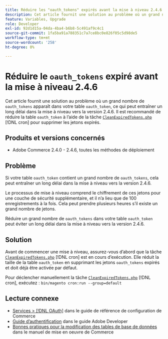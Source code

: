```yaml
---
title: Réduire les "oauth_tokens" expirés avant la mise à niveau 2.4.6
description: Cet article fournit une solution au problème où un grand nombre de "oauth_tokens" apparaissent dans la table "oauth_token", ce qui peut entraîner un long délai dans la mise à niveau vers la version 2.4.6. Il est recommandé de réduire la table &grave;oauth_token&grave; à l’aide de CleanExpiredTokens.php.
feature: Variables, Upgrade
role: Developer
exl-id: 92d1d15a-04da-4ba4-b6b8-5c491af9c4c1
source-git-commit: 1fa5ba91a788351c7a7ce8bc0e826f05c5d98de5
workflow-type: tm+mt
source-wordcount: '258'
ht-degree: 0%

---
```


# Réduire le `oauth_tokens` expiré avant la mise à niveau 2.4.6

Cet article fournit une solution au problème où un grand nombre de `oauth_tokens` apparaît dans votre table `oauth_token`, ce qui peut entraîner un long délai dans la mise à niveau vers la version 2.4.6. Il est recommandé de réduire la table `oauth_token` à l’aide de la tâche [`CleanExpiredTokens.php`](https://github.com/magento/magento2/blob/2.4.5-p2/app/code/Magento/Integration/Cron/CleanExpiredTokens.php) [!DNL cron] pour supprimer les jetons expirés.

## Produits et versions concernés

* Adobe Commerce 2.4.0 - 2.4.6, toutes les méthodes de déploiement

## Problème

Si votre table `oauth_token` contient un grand nombre de `oauth_tokens`, cela peut entraîner un long délai dans la mise à niveau vers la version 2.4.6.

Le processus de mise à niveau comprend le chiffrement de ces jetons pour une couche de sécurité supplémentaire, et il n’a lieu que de 100 enregistrements à la fois. Cela peut prendre plusieurs heures s’il existe un grand nombre de jetons.

Réduire un grand nombre de `oauth_tokens` dans votre table `oauth_token` peut éviter un long délai dans la mise à niveau vers la version 2.4.6.

## Solution

Avant de commencer une mise à niveau, assurez-vous d’abord que la tâche [`CleanExpiredTokens.php`](https://github.com/magento/magento2/blob/2.4.5-p2/app/code/Magento/Integration/Cron/CleanExpiredTokens.php) [!DNL cron] est en cours d’exécution. Elle réduit la taille de la table `oauth_token` en supprimant les jetons `oauth_tokens` expirés et doit déjà être activée par défaut.

Pour déclencher manuellement la tâche [`CleanExpiredTokens.php`](https://github.com/magento/magento2/blob/2.4.5-p2/app/code/Magento/Integration/Cron/CleanExpiredTokens.php) [!DNL cron], exécutez :
```bin/magento cron:run --group=default```

## Lecture connexe

* [Services > [!DNL OAuth]](https://experienceleague.adobe.com/docs/commerce-admin/config/services/oauth.html) dans le guide de référence de configuration de Commerce
* [Guide d’authentification](https://developer.adobe.com/developer-console/docs/guides/authentication/) dans le guide Adobe Developer
* [ Bonnes pratiques pour la modification des tables de base de données](https://experienceleague.adobe.com/en/docs/commerce-operations/implementation-playbook/best-practices/development/modifying-core-and-third-party-tables#why-adobe-recommends-avoiding-modifications) dans le manuel de mise en oeuvre de Commerce
